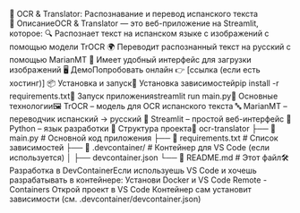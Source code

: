 📜 OCR & Translator: Распознавание и перевод испанского текста  
🚀 ОписаниеOCR & Translator — это веб-приложение на Streamlit, которое:
🔍 Распознает текст на испанском языке с изображений с помощью модели TrOCR
🌍 Переводит распознанный текст на русский с помощью MarianMT
🎨 Имеет удобный интерфейс для загрузки изображений
🖥️ ДемоПопробовать онлайн 👉 [ссылка (если есть хостинг)]
📦 Установка и запуск🔧 Установка зависимостейpip install -r requirements.txt🚀 Запуск приложенияstreamlit run main.py📜 Основные технологии🖼 TrOCR – модель для OCR испанского текста
🔤 MarianMT – переводчик испанский → русский
🎈 Streamlit – простой веб-интерфейс
🐍 Python – язык разработки
📂 Структура проекта📂 ocr-translator
├── 📜 main.py           # Основной код приложения
├── 📜 requirements.txt  # Список зависимостей
├── 📂 .devcontainer/    # Контейнер для VS Code (если используется)
│   ├── devcontainer.json
└── 📜 README.md        # Этот файл🛠 Разработка в DevContainerЕсли используешь VS Code и хочешь разрабатывать в контейнере:
Установи Docker и VS Code Remote - Containers
Открой проект в VS Code
Контейнер сам установит зависимости (см. .devcontainer/devcontainer.json)
